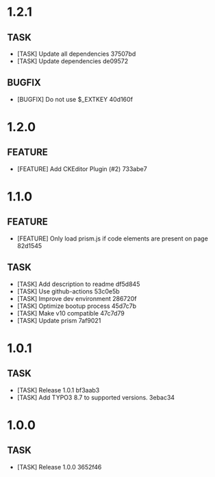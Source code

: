 # 1.2.1

## TASK

- [TASK] Update all dependencies 37507bd
- [TASK] Update dependencies de09572

## BUGFIX

- [BUGFIX] Do not use $_EXTKEY 40d160f

# 1.2.0

## FEATURE

- [FEATURE] Add CKEditor Plugin (#2) 733abe7

# 1.1.0

## FEATURE

- [FEATURE] Only load prism.js if code elements are present on page 82d1545

## TASK

- [TASK] Add description to readme df5d845
- [TASK] Use github-actions 53c0e5b
- [TASK] Improve dev environment 286720f
- [TASK] Optimize bootup process 45d7c7b
- [TASK] Make v10 compatible 47c7d79
- [TASK] Update prism 7af9021

# 1.0.1

## TASK

- [TASK] Release 1.0.1 bf3aab3
- [TASK] Add TYPO3 8.7 to supported versions. 3ebac34

# 1.0.0

## TASK

- [TASK] Release 1.0.0 3652f46

